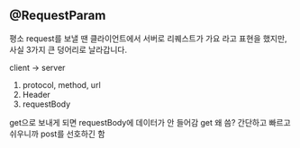 ## @RequestParam

평소 request를 보낼 땐 클라이언트에서 서버로 리퀘스트가 가요 라고 표현을 했지만, 사실 3가지 큰 덩어리로 날라갑니다.

client -> server
1. protocol, method, url
2. Header
3. requestBody

get으로 보내게 되면 requestBody에 데이터가 안 들어감 
get 왜 씀? 간단하고 빠르고 쉬우니까
post를 선호하긴 함 